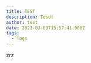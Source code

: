 ```yaml
---
title: TEST
description: Tesdt
author: test
date: 2021-03-03T15:57:41.988Z
tags:
  - Tags
---
```

zrz